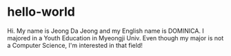# hello-world
Hi.
My name is Jeong Da Jeong and my English name is DOMINICA. 
I majored in a Youth Education in Myeongji Univ.
Even though my major is not a Computer Science, I'm interested in that field!
